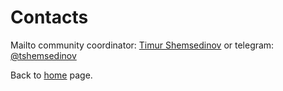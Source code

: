 # Contacts

Mailto community coordinator:
[Timur Shemsedinov](mailto:timur.shemsedinov@gmail.com)
or telegram: [@tshemsedinov](https://telegram.me/tshemsedinov)

Back to [home](home.md) page.
